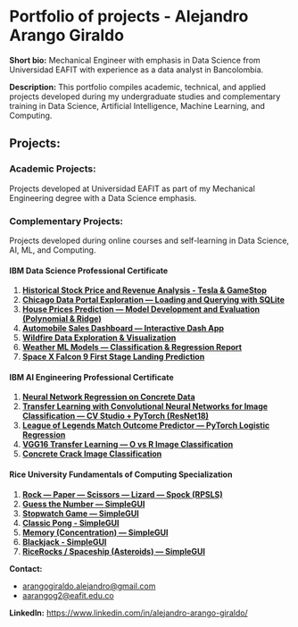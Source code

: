 # Portfolio of projects - Alejandro Arango Giraldo

**Short bio:** Mechanical Engineer with emphasis in Data Science from Universidad EAFIT with experience as a data analyst in Bancolombia.

**Description:** This portfolio compiles academic, technical, and applied projects developed during my undergraduate studies and complementary training in Data Science, Artificial Intelligence, Machine Learning, and Computing.

## Projects:

### Academic Projects:
Projects developed at Universidad EAFIT as part of my Mechanical Engineering degree with a Data Science emphasis.

### Complementary Projects:
Projects developed during online courses and self-learning in Data Science, AI, ML, and Computing.

#### IBM Data Science Professional Certificate

1. [**Historical Stock Price and Revenue Analysis - Tesla & GameStop**](https://github.com/AAG0130/Portfolio/tree/main/Complementary%20projects/IBM%20Data%20Science%20Professional%20Certificate/Course%205_Python%20Project%20for%20Data%20Science)
2. [**Chicago Data Portal Exploration — Loading and Querying with SQLite**](https://github.com/AAG0130/Portfolio/tree/main/Complementary%20projects/IBM%20Data%20Science%20Professional%20Certificate/Course%206_Databases%20and%20SQL%20for%20Data%20Science%20with%20Python)
3. [**House Prices Prediction — Model Development and Evaluation (Polynomial & Ridge)**](https://github.com/AAG0130/Portfolio/tree/main/Complementary%20projects/IBM%20Data%20Science%20Professional%20Certificate/Course%207_Data%20Analysis%20with%20Python)
4. [**Automobile Sales Dashboard — Interactive Dash App**](https://github.com/AAG0130/Portfolio/tree/main/Complementary%20projects/IBM%20Data%20Science%20Professional%20Certificate/Course%208_Data%20Visualization%20with%20Python/Automobile_Statistics_Dashboard)
5. [**Wildfire Data Exploration & Visualization**](https://github.com/AAG0130/Portfolio/tree/main/Complementary%20projects/IBM%20Data%20Science%20Professional%20Certificate/Course%208_Data%20Visualization%20with%20Python/Wildfire_Analysis)
6. [**Weather ML Models — Classification & Regression Report**](https://github.com/AAG0130/Portfolio/tree/main/Complementary%20projects/IBM%20Data%20Science%20Professional%20Certificate/Course%209_Machine%20Learning%20with%20Python)
7. [**Space X Falcon 9 First Stage Landing Prediction**](https://github.com/AAG0130/Portfolio/tree/main/Complementary%20projects/IBM%20Data%20Science%20Professional%20Certificate/Course%2010_Applied%20Data%20Science%20Capstone)
   
#### IBM AI Engineering Professional Certificate

1. [**Neural Network Regression on Concrete Data**](https://github.com/AAG0130/Portfolio/tree/main/Complementary%20projects/IBM%20AI%20Engineering%20Professional%20Certificate/Course%201_Introduction%20to%20Deep%20Learning%20%26%20Neural%20Networks%20with%20Keras)
2. [**Transfer Learning with Convolutional Neural Networks for Image Classification — CV Studio + PyTorch (ResNet18)**](https://github.com/AAG0130/Portfolio/tree/main/Complementary%20projects/IBM%20AI%20Engineering%20Professional%20Certificate/Course%202_Introduction%20to%20Computer%20Vision%20and%20Image%20Processing)
3. [**League of Legends Match Outcome Predictor — PyTorch Logistic Regression**](https://github.com/AAG0130/Portfolio/tree/main/Complementary%20projects/IBM%20AI%20Engineering%20Professional%20Certificate/Course%203_Introduction%20to%20Neural%20Networks%20and%20PyTorch)
4. [**VGG16 Transfer Learning — O vs R Image Classification**](https://github.com/AAG0130/Portfolio/tree/main/Complementary%20projects/IBM%20AI%20Engineering%20Professional%20Certificate/Course%204_Deep%20Learning%20with%20Keras%20and%20TensorFlow)
5. [**Concrete Crack Image Classification**](https://github.com/AAG0130/Portfolio/tree/main/Complementary%20projects/IBM%20AI%20Engineering%20Professional%20Certificate/Course%205_AI%20Capstone%20Project%20with%20Deep%20Learning)

#### Rice University Fundamentals of Computing Specialization

1. [**Rock — Paper — Scissors — Lizard — Spock (RPSLS)**](https://github.com/AAG0130/Portfolio/tree/main/Complementary%20projects/Rice%20University%20Fundamentals%20of%20Computing%20%20Specialization/1_Introduction%20to%20Interactive%20Programming%20in%20Python%20-%20Part%201/Module%201)
2. [**Guess the Number — SimpleGUI**](https://github.com/AAG0130/Portfolio/tree/main/Complementary%20projects/Rice%20University%20Fundamentals%20of%20Computing%20%20Specialization/1_Introduction%20to%20Interactive%20Programming%20in%20Python%20-%20Part%201/Module%202)
3. [**Stopwatch Game — SimpleGUI**](https://github.com/AAG0130/Portfolio/tree/main/Complementary%20projects/Rice%20University%20Fundamentals%20of%20Computing%20%20Specialization/1_Introduction%20to%20Interactive%20Programming%20in%20Python%20-%20Part%201/Module%203)
4. [**Classic Pong - SimpleGUI**](https://github.com/AAG0130/Portfolio/tree/main/Complementary%20projects/Rice%20University%20Fundamentals%20of%20Computing%20%20Specialization/1_Introduction%20to%20Interactive%20Programming%20in%20Python%20-%20Part%201/Module%204)
5. [**Memory (Concentration) — SimpleGUI**](https://github.com/AAG0130/Portfolio/tree/main/Complementary%20projects/Rice%20University%20Fundamentals%20of%20Computing%20%20Specialization/2_Introduction%20to%20Interactive%20Programming%20in%20Python%20-%20Part%202/Module%201)
6. [**Blackjack - SimpleGUI**](https://github.com/AAG0130/Portfolio/tree/main/Complementary%20projects/Rice%20University%20Fundamentals%20of%20Computing%20%20Specialization/2_Introduction%20to%20Interactive%20Programming%20in%20Python%20-%20Part%202/Module%202)
7. [**RiceRocks / Spaceship (Asteroids) — SimpleGUI**](https://github.com/AAG0130/Portfolio/tree/main/Complementary%20projects/Rice%20University%20Fundamentals%20of%20Computing%20%20Specialization/2_Introduction%20to%20Interactive%20Programming%20in%20Python%20-%20Part%202/Module%203)

**Contact:** 

* arangogiraldo.alejandro@gmail.com
* aarangog2@eafit.edu.co

**LinkedIn:** https://www.linkedin.com/in/alejandro-arango-giraldo/
